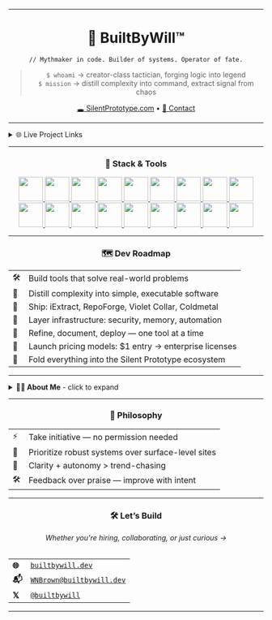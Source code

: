 <hr/>

<div align="center">

# 🧠 BuiltByWill™

`// Mythmaker in code. Builder of systems. Operator of fate.`

> `$ whoami` → creator-class tactician, forging logic into legend  
> `$ mission` → distill complexity into command, extract signal from chaos

[🕳️ SilentPrototype.com](https://silentprototype.com) • [📡 Contact](mailto:builtbywill@silentprototype.com)

</div>

<hr/>

<details>
  <summary>🌐 Live Project Links</summary>

  <table align="center">
    <thead>
      <tr>
        <th align="left">🧭</th>
        <th align="left">📡 Project</th>
        <th align="left">📝 Description</th>
      </tr>
    </thead>
       <td>🛰️</td>
        <td><a href="https://www.silentprototype.com/" target="_blank">silentprototype.com</a></td>
        <td>Beta home of Silent Prototype Labs & tools</td>
      </tr>
      <tr>
        <td>🧠</td>
        <td><a href="https://www.builtbywill.dev/" target="_blank">builtbywill.dev</a></td>
        <td>Personal portfolio & terminal-style landing page</td>
      </tr>
      <tr>
        <td>🎓</td>
        <td><a href="https://builtbywill-saas.vercel.app/" target="_blank">HavenLearn</a></td>
        <td>SaaS course platform w/ auth, billing & UI polish</td>
      </tr>
      <tr>
        <td>📚</td>
        <td><a href="https://react-library-built-by-will.vercel.app/" target="_blank">HavenReads</a></td>
        <td>Frontend library app — React-based w/ filtering</td>
      </tr>
      <tr>
        <td>🧳</td>
        <td><a href="https://builtbywill-travel.vercel.app/" target="_blank">HavenTravel</a></td>
        <td>Admin dashboard clone w/ modern UI and logic</td>
      </tr>
      <tr>
         </table>

</details>

<hr/>

<div align="center">
<h3 align="center">🧰 Stack & Tools</h3>

  <!-- Web Core -->
  <a href="https://developer.mozilla.org/en-US/docs/Web/HTML" title="HTML5">
    <img src="https://skillicons.dev/icons?i=html" height="48" />
  </a>
  <a href="https://developer.mozilla.org/en-US/docs/Web/CSS" title="CSS3">
    <img src="https://skillicons.dev/icons?i=css" height="48" />
  </a>
  <a href="https://developer.mozilla.org/en-US/docs/Web/JavaScript" title="JavaScript">
    <img src="https://skillicons.dev/icons?i=js" height="48" />
  </a>
  <a href="https://react.dev/" title="React">
    <img src="https://skillicons.dev/icons?i=react" height="48" />
  </a>
  <a href="https://nextjs.org/" title="Next.js">
    <img src="https://skillicons.dev/icons?i=nextjs" height="48" />
  </a>
  <a href="https://tailwindcss.com/" title="Tailwind CSS">
    <img src="https://skillicons.dev/icons?i=tailwind" height="48" />
  </a>
  <a href="https://www.electronjs.org/" title="Electron">
  <img src="https://skillicons.dev/icons?i=electron" height="48" />
</a>


  <!-- Backend & Infra -->
  <a href="https://nodejs.org/" title="Node.js">
    <img src="https://skillicons.dev/icons?i=nodejs" height="48" />
  </a>
  <a href="https://www.sqlite.org/index.html" title="SQLite">
    <img src="https://skillicons.dev/icons?i=sqlite" height="48" />
  </a>
  <a href="https://www.mysql.com/" title="MySQL">
    <img src="https://skillicons.dev/icons?i=mysql" height="48" />
  </a>
  <a href="https://www.docker.com/" title="Docker">
    <img src="https://skillicons.dev/icons?i=docker" height="48" />
  </a>

  <!-- Language & Shell -->
  <a href="https://www.learn-c.org/" title="C Language">
    <img src="https://skillicons.dev/icons?i=c" height="48" />
  </a>
  <a href="https://www.gnu.org/software/bash/" title="Bash / Shell">
    <img src="https://skillicons.dev/icons?i=bash" height="48" />
  </a>

  <!-- DevOps & Tools -->
  <a href="https://git-scm.com/" title="Git">
    <img src="https://skillicons.dev/icons?i=git" height="48" />
  </a>
  <a href="https://github.com/" title="GitHub">
    <img src="https://skillicons.dev/icons?i=github" height="48" />
  </a>
  <a href="https://code.visualstudio.com/" title="VS Code">
    <img src="https://skillicons.dev/icons?i=vscode" height="48" />
  </a>
  <a href="https://figma.com/" title="Figma">
    <img src="https://skillicons.dev/icons?i=figma" height="48" />
  </a>
  <a href="https://www.linux.org/" title="Linux">
  <img src="https://skillicons.dev/icons?i=linux" height="48" />
  </a>

</div>
<hr/>
<h3 align="center">🗺 Dev Roadmap</h3>
<div align="center">
  <table>
    <tr>
      <td>🛠️</td>
      <td>Build tools that solve real-world problems</td>
    </tr>
    <tr>
      <td>🧠</td>
      <td>Distill complexity into simple, executable software</td>
    </tr>
    <tr>
      <td>📂</td>
      <td>Ship: iExtract, RepoForge, Violet Collar, Coldmetal</td>
    </tr>
    <tr>
      <td>🧱</td>
      <td>Layer infrastructure: security, memory, automation</td>
    </tr>
    <tr>
      <td>🔁</td>
      <td>Refine, document, deploy — one tool at a time</td>
    </tr>
    <tr>
      <td>💸</td>
      <td>Launch pricing models: $1 entry → enterprise licenses</td>
    </tr>
    <tr>
      <td>🧬</td>
      <td>Fold everything into the Silent Prototype ecosystem</td>
    </tr>
  </table>
</div>

<hr/>

<details>

<summary ><strong >👨‍💻 About Me</strong> - click to expand</summary>
<br/>

<table align="center">
  <tr>
    <td>👨‍👧‍👦</td>
    <td><strong>Father first. System builder second.</strong><br>Raising a family while building logic-powered UIs that last.</td>
  </tr>
  <tr>
    <td>🎨</td>
    <td><strong>Frontend is my artform.</strong><br>BEM is the brush. I don't copy trends, I craft interfaces.</td>
  </tr>
  <tr>
    <td>📦</td>
    <td><strong>Zero ghost repos.</strong><br>Every project is pushed, versioned, and published — no half-built relics.</td>
  </tr>
  <tr>
    <td>⚔️</td>
    <td><strong>Urgency is my engine.</strong><br>Daily commits. Minimal drag. I rep harder than bootcampers dream of.</td>
  </tr>
  <tr>
    <td>🧠</td>
    <td><strong>Systems over scripts.</strong><br>I build scalable toolchains, not one-offs. Each repo fits into a larger architecture.</td>
  </tr>
</table>

</details>

<hr/>

<h3 align="center">📜 Philosophy</h3>
<div align="center">
  <table>
    <tr><td>⚡</td><td>Take initiative — no permission needed</td></tr>
    <tr><td>🧱</td><td>Prioritize robust systems over surface-level sites</td></tr>
    <tr><td>🧭</td><td>Clarity + autonomy > trend-chasing</td></tr>
    <tr><td>🛠️</td><td>Feedback over praise — improve with intent</td></tr>
  </table>
</div>

<hr/>

<h3 align="center">🛠 Let’s Build</h3>
<h6 align="center">Whether you're hiring, collaborating, or just curious →</h6>
<div align="center">
  <table>
    <tr>
      <td><strong>🌐</strong></td>
      <td><a href="https://www.builtbywill.dev" target="_blank"><code>builtbywill.dev</code></a></td>
    </tr>
    <tr>
      <td><strong>📬</strong></td>
      <td><a href="mailto:WNBrown@builtbywill.dev"><code>WNBrown@builtbywill.dev</code></a></td>
    </tr>
    <tr>
      <td><strong>𝕏</strong></td>
      <td><a href="https://x.com/builtbywill" target="_blank"><code>@builtbywill</code></a></td>
    </tr>
  </table>
</div>

<hr/>

<!---
builtbywilldev/builtbywilldev is a ✨ special ✨ repository because its `README.md` appears on your GitHub profile.
You can click the Preview link to see it live.
--->
